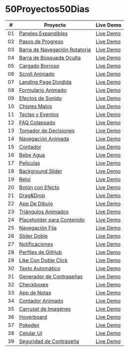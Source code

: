 # 50Proyectos50Dias

|  #  | Proyecto                                                                                                                     | Live Demo                                                                         |
| :-: | --------------------------------------------------------------------------------------------------------------------------- | --------------------------------------------------------------------------------- |
| 01  | [Paneles Expandibles](https://github.com/Pancratzia/50Proyectos50Dias/tree/main/01-Paneles_Expandibles)                             | [Live Demo](https://panelesexpandibles-pancratzia.netlify.app/)               |
| 02  | [Pasos de Progreso](https://github.com/Pancratzia/50Proyectos50Dias/tree/main/02-Pasos_De_Progreso)                             | [Live Demo](https://pasosdeprogreso-pancratzia.netlify.app/)               |
| 03  | [Barra de Navegación Rotatoria](https://github.com/Pancratzia/50Proyectos50Dias/tree/main/03-Barra_De_Navegacion_Rotatoria)                             | [Live Demo](https://barradenavegacionrotatoria-pancratzia.netlify.app/)               |
| 04  | [Barra de Búsqueda Oculta](https://github.com/Pancratzia/50Proyectos50Dias/tree/main/04-Barra_De_Busqueda_Oculta)                             | [Live Demo](https://barradebusquedaoculta-pancratzia.netlify.app/)               |
| 05  | [Cargado Borroso](https://github.com/Pancratzia/50Proyectos50Dias/tree/main/05-Cargado_Borroso)                             | [Live Demo](https://cargadoborroso-pancratzia.netlify.app/)               |
| 06  | [Scroll Animado](https://github.com/Pancratzia/50Proyectos50Dias/tree/main/06-Scroll_Animado)                             | [Live Demo](https://scrollanimado-pancratzia.netlify.app/)               |
| 07  | [Landing Page Dividida](https://github.com/Pancratzia/50Proyectos50Dias/tree/main/07-Landing_Page_Dividida)                             | [Live Demo](https://landingpagedividida-pancratzia.netlify.app/)               |
| 08  | [Formulario Animado](https://github.com/Pancratzia/50Proyectos50Dias/tree/main/08-Formulario_Animado)                             | [Live Demo](https://formularioanimado-pancratzia.netlify.app/)               |
| 09  | [Efectos de Sonido](https://github.com/Pancratzia/50Proyectos50Dias/tree/main/09-Efectos_De_Sonido)                             | [Live Demo](https://efectosdesonido-pancratzia.netlify.app/)               |
| 10  | [Chistes Malos](https://github.com/Pancratzia/50Proyectos50Dias/tree/main/10-Chistes_Malos)                             | [Live Demo](https://chistesmalos-pancratzia.netlify.app/)               |
| 11  | [Teclas y Eventos](https://github.com/Pancratzia/50Proyectos50Dias/tree/main/11-Teclas_Y_Eventos)                             | [Live Demo](https://teclasyeventos-pancratzia.netlify.app/)               |
| 12  | [FAQ Colapsado](https://github.com/Pancratzia/50Proyectos50Dias/tree/main/12-FAQ_Colapsado)                             | [Live Demo](https://faqcolapsado-pancratzia.netlify.app/)               |
| 13  | [Tomador de Decisiones](https://github.com/Pancratzia/50Proyectos50Dias/tree/main/13-Tomador_De_Decisiones)                             | [Live Demo](https://tomadordedecisiones-pancratzia.netlify.app/)               |
| 14  | [Navegación Animada](https://github.com/Pancratzia/50Proyectos50Dias/tree/main/14-Navegacion_Animada)                             | [Live Demo](https://navegacionanimada-pancratzia.netlify.app/)               |
| 15  | [Contador](https://github.com/Pancratzia/50Proyectos50Dias/tree/main/15-Contador)                             | [Live Demo](https://contador-pancratzia.netlify.app/)               |
| 16  | [Bebe Agua](https://github.com/Pancratzia/50Proyectos50Dias/tree/main/16-Bebe_Agua)                             | [Live Demo](https://bebeagua-pancratzia.netlify.app/)               |
| 17  | [Peliculas](https://github.com/Pancratzia/50Proyectos50Dias/tree/main/17-Peliculas)                             | [Live Demo](https://peliculas-pancratzia.netlify.app/)               |
| 18  | [Background Slider](https://github.com/Pancratzia/50Proyectos50Dias/tree/main/18-Background_Slider)                             | [Live Demo](https://backgroundslider-pancratzia.netlify.app/)               |
| 19  | [Reloj](https://github.com/Pancratzia/50Proyectos50Dias/tree/main/19-Reloj)                             | [Live Demo](https://reloj-pancratzia.netlify.app/)               |
| 20  | [Botón con Efecto](https://github.com/Pancratzia/50Proyectos50Dias/tree/main/20-Boton_Con_Efecto)                             | [Live Demo](https://botonconefecto-pancratzia.netlify.app/)               |
| 21  | [Drag&Drop](https://github.com/Pancratzia/50Proyectos50Dias/tree/main/21-Drag_N_Drop)                             | [Live Demo](https://dragndrop-pancratzia.netlify.app/)               |
| 22  | [App De Dibujo](https://github.com/Pancratzia/50Proyectos50Dias/tree/main/22-App_Dibujo)                             | [Live Demo](https://appdibujo-pancratzia.netlify.app/)               |
| 23  | [Triángulos Animados](https://github.com/Pancratzia/50Proyectos50Dias/tree/main/23-Triangulos)                             | [Live Demo](https://triangulos-pancratzia.netlify.app/)               |
| 24  | [Placeholder para Contenido](https://github.com/Pancratzia/50Proyectos50Dias/tree/main/24-Placeholder_Para_Contenido)                             | [Live Demo](https://placeholderparacontenido-pancratzia.netlify.app/)               |
| 25  | [Navegación Fija](https://github.com/Pancratzia/50Proyectos50Dias/tree/main/25-Navegacion_Fija)                             | [Live Demo](https://navegacionfija-pancratzia.netlify.app/)               |
| 26  | [Slider Doble](https://github.com/Pancratzia/50Proyectos50Dias/tree/main/26-Slider_Doble)                             | [Live Demo](https://sliderdoble-pancratzia.netlify.app/)               |
| 27  | [Notificaciones](https://github.com/Pancratzia/50Proyectos50Dias/tree/main/27-Notificaciones)                             | [Live Demo](https://notificaciones-pancratzia.netlify.app/)               |
| 28  | [Perfiles de GitHub](https://github.com/Pancratzia/50Proyectos50Dias/tree/main/28-Perfiles_De_GitHub)                             | [Live Demo](https://perfilesdegithub-pancratzia.netlify.app/)               |
| 29  | [Like Con Doble Click](https://github.com/Pancratzia/50Proyectos50Dias/tree/main/29-Like_Con_Doble_Click)                             | [Live Demo](https://likecondobleclick-pancratzia.netlify.app/)               |
| 30  | [Texto Automático](https://github.com/Pancratzia/50Proyectos50Dias/tree/main/30-Texto_Automatico)                             | [Live Demo](https://textoautomatico-pancratzia.netlify.app/)               |
| 31  | [Generador de Contraseñas](https://github.com/Pancratzia/50Proyectos50Dias/tree/main/31-Generador_De_Password)                             | [Live Demo](https://generadordepassword-pancratzia.netlify.app/)               |
| 32  | [Checkboxes](https://github.com/Pancratzia/50Proyectos50Dias/tree/main/32-Checkboxes)                             | [Live Demo](https://checkboxes-pancratzia.netlify.app/)               |
| 33  | [App de Notas](https://github.com/Pancratzia/50Proyectos50Dias/tree/main/33-App_De_Notas)                             | [Live Demo](https://appdenotas-pancratzia.netlify.app/)               |
| 34  | [Contador Animado](https://github.com/Pancratzia/50Proyectos50Dias/tree/main/34-Contador_Animado)                             | [Live Demo](https://contadoranimado-pancratzia.netlify.app/)               |
| 35  | [Carrusel de Imagénes](https://github.com/Pancratzia/50Proyectos50Dias/tree/main/35-Carrusel_De_Imagenes)                             | [Live Demo](https://carruseldeimagenes-pancratzia.netlify.app/)               |
| 36  | [Hoverboard](https://github.com/Pancratzia/50Proyectos50Dias/tree/main/36-Hoverboard)                             | [Live Demo](https://hoverboard-pancratzia.netlify.app/)               |
| 37  | [Pokedex](https://github.com/Pancratzia/50Proyectos50Dias/tree/main/37-Pokedex)                             | [Live Demo](https://pokedex-pancratzia.netlify.app/)               |
| 38  | [Celular UI](https://github.com/Pancratzia/50Proyectos50Dias/tree/main/38-Celular_UI)                             | [Live Demo](https://celularui-pancratzia.netlify.app/)               |
| 39  | [Seguridad de Contraseña](https://github.com/Pancratzia/50Proyectos50Dias/tree/main/39-Seguridad_De_Password)                             | [Live Demo](https://seguridaddepassword-pancratzia.netlify.app/)               |
